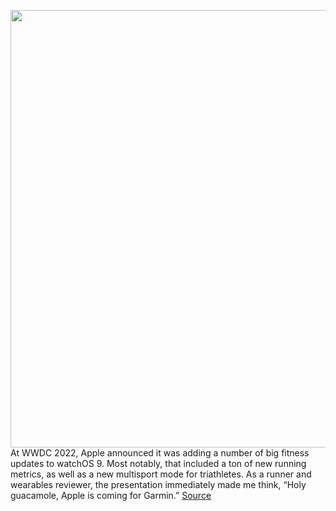 <img src='https://cdn.vox-cdn.com/thumbor/ccEKqvlzdbwFaJNl7Z96koI9ueQ=/0x0:2040x1360/1200x800/filters:focal(857x517:1183x843)/cdn.vox-cdn.com/uploads/chorus_image/image/70956081/vpavic_211006_4796_0039.0.jpg' width='700px' /><br/>
At WWDC 2022, Apple announced it was adding a number of big fitness updates to watchOS 9. Most notably, that included a ton of new running metrics, as well as a new multisport mode for triathletes. As a runner and wearables reviewer, the presentation immediately made me think, “Holy guacamole, Apple is coming for Garmin.”
<a href='https://www.theverge.com/2022/6/8/23158318/apple-garmin-polar-watchos-9-battery'> Source <a/>
